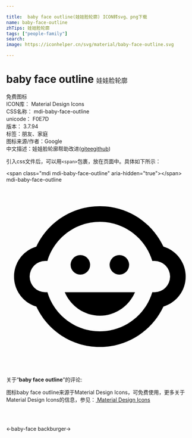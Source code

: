 ```yaml
---

title:  baby face outline(娃娃脸轮廓) ICON转svg、png下载
name: baby-face-outline
zhTips: 娃娃脸轮廓
tags: ["people-family"]
search: 
image: https://iconhelper.cn/svg/material/baby-face-outline.svg

---
```


# baby face outline  <small style="font-size: 60%;font-weight: 100">娃娃脸轮廓</small>


<div class="detail-page">
<p>
<span><span class="badge-success badge">免费图标</span> </span>
<br/>
<span>
ICON库：
<span class="badge-secondary badge">Material Design Icons</span> 
</span>
<br/>
<span>
CSS名称：
<span class="badge-secondary badge">mdi-baby-face-outline</span> 
</span>
<br/>
<span>
unicode：
<span class="badge-secondary badge">F0E7D</span> 
<copy-btn content='F0E7D' btn-title=""></copy-btn>
<copy-btn :content='String.fromCodePoint(parseInt("F0E7D", 16))' btn-title="复制U"></copy-btn>
</span>
<br/>
<span>
版本：
<span class="badge-secondary badge">3.7.94</span> 
</span><br/><span>标签：<span class="badge-light badge"><router-link to="/tags/people-family.html">朋友、家庭</router-link></span></span>
<br/>
<span>图标来源/作者：<span class="badge-light badge">Google</span></span> 
<br/>
<span class="zh-detail">中文描述：<span class="badge-primary badge">娃娃脸轮廓</span><span class="help-link"><span>帮助改进</span>(<a href="https://gitee.com/liuwave/icon-helper/edit/master/json/material/baby-face-outline.json" target="_blank" rel="noopener noreferrer">gitee</a><a href="https://github.com/liuwave/icon-helper/edit/master/json/material/baby-face-outline.json" target="_blank" rel="noopener noreferrer">github</a></span>)</span><br/>
</p>
</div>
<div class="alert alert-dark">
  <i class="mdi mdi-baby-face-outline mdi-48px"></i>
  <i class="mdi mdi-baby-face-outline mdi-36px"></i>
  <i class="mdi mdi-baby-face-outline mdi-24px"></i>
  <i class="mdi mdi-baby-face-outline mdi-18px"></i>
</div>
<div>
  <p>引入css文件后，可以用<code>&lt;span&gt;</code>包裹，放在页面中。具体如下所示：    
  </p>
  <div class="alert alert-primary" style="font-size: 14px">
    &lt;span class="mdi mdi-baby-face-outline" aria-hidden="true"&gt;&lt;/span&gt;
    <copy-btn content='<span class="mdi mdi-baby-face-outline" aria-hidden="true"></span>'></copy-btn>
  </div>
  <div class="alert alert-secondary">
    <i class="mdi mdi-baby-face-outline"
    style="font-size: 24px"
    aria-hidden="true"></i> mdi-baby-face-outline
    <copy-btn content="mdi-baby-face-outline" btn-title="复制图标名称"></copy-btn>
  </div>
</div>
<div id="svg" class="svg-wrap">
<svg xmlns="http://www.w3.org/2000/svg" viewBox="0 0 24 24"><path d="M14.5,9.25A1.25,1.25 0 0,1 15.75,10.5A1.25,1.25 0 0,1 14.5,11.75A1.25,1.25 0 0,1 13.25,10.5A1.25,1.25 0 0,1 14.5,9.25M9.5,9.25A1.25,1.25 0 0,1 10.75,10.5A1.25,1.25 0 0,1 9.5,11.75A1.25,1.25 0 0,1 8.25,10.5A1.25,1.25 0 0,1 9.5,9.25M7.5,14H16.5C15.74,15.77 14,17 12,17C10,17 8.26,15.77 7.5,14M1,12C1,10.19 2.2,8.66 3.86,8.17C5.29,5.11 8.4,3 12,3C15.6,3 18.71,5.11 20.15,8.17C21.8,8.66 23,10.19 23,12C23,13.81 21.8,15.34 20.15,15.83C18.71,18.89 15.6,21 12,21C8.4,21 5.29,18.89 3.86,15.83C2.2,15.34 1,13.81 1,12M12,5C8.82,5 6.14,7.12 5.28,10H5A2,2 0 0,0 3,12A2,2 0 0,0 5,14H5.28C6.14,16.88 8.82,19 12,19C15.18,19 17.86,16.88 18.72,14H19A2,2 0 0,0 21,12A2,2 0 0,0 19,10H18.72C17.86,7.12 15.18,5 12,5Z" /></svg>
</div>
<detail full-name='mdi-baby-face-outline'></detail>
<div class="icon-detail__container">
<p>关于“<b>baby face outline</b>”的评论:</p>
</div>
<Vssue title="关于“baby face outline”的评论" />    
<div><p>图标baby face outline来源于Material Design Icons，可免费使用，更多关于 Material Design Icons的信息，参见：<a target="_blank" href="https://iconhelper.cn/material.html"> Material Design Icons</a>
</p></div>

<div style="padding:2rem 0 " class="page-nav"><p class="inner"><span class="prev">←<router-link to="/icon/baby-face.html">baby-face</router-link></span> <span class="next"><router-link to="/icon/backburger.html">backburger</router-link>→</span></p></div>

